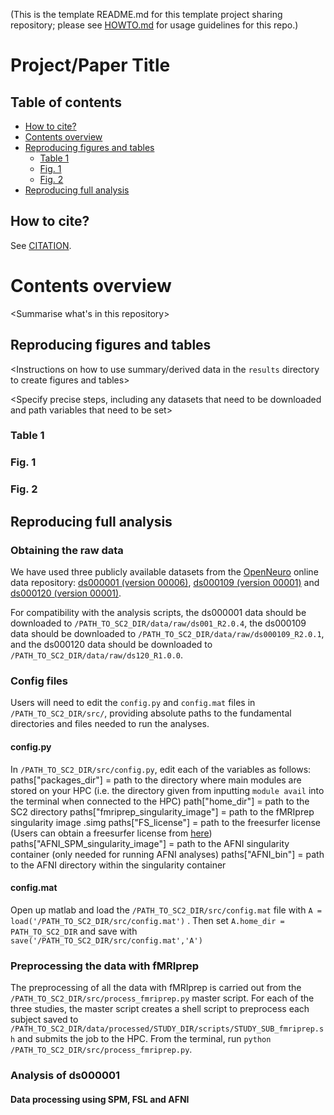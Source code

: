 (This is the template README.md for this template project sharing repository; please see [HOWTO.md](HOWTO.md) for usage guidelines for this repo.)

# Project/Paper Title

<Project description>
  
## Table of contents
   * [How to cite?](#how-to-cite)
   * [Contents overview](#contents-overview)
   * [Reproducing figures and tables](#reproducing-figures-and-tables)
      * [Table 1](#table-1)
      * [Fig. 1](#fig-1)
      * [Fig. 2](#fig-2)
   * [Reproducing full analysis](#reproducing-full-analysis)

## How to cite?

See [CITATION](CITATION).

# Contents overview

<Summarise what's in this repository>

## Reproducing figures and tables

<Instructions on how to use summary/derived data in the `results` directory to create figures and tables>

<Specify precise steps, including any datasets that need to be downloaded and path variables that need to be set>

### Table 1

### Fig. 1

### Fig. 2

## Reproducing full analysis

### Obtaining the raw data

We have used three publicly available datasets from the [OpenNeuro](https://openneuro.org/) online data repository: [ds000001 (version 00006)](https://openneuro.org/datasets/ds000001/versions/00006), [ds000109 (version 00001)](https://openneuro.org/datasets/ds000109/versions/00001) and [ds000120 (version 00001)](https://openneuro.org/datasets/ds000120/versions/00001).

For compatibility with the analysis scripts, the ds000001 data should be downloaded to `/PATH_TO_SC2_DIR/data/raw/ds001_R2.0.4`, the ds000109 data should be downloaded to `/PATH_TO_SC2_DIR/data/raw/ds000109_R2.0.1`, and the ds000120 data should be downloaded to `/PATH_TO_SC2_DIR/data/raw/ds120_R1.0.0`. 

### Config files 
Users will need to edit the `config.py` and `config.mat` files in `/PATH_TO_SC2_DIR/src/`, providing absolute paths to the fundamental directories and files needed to run the analyses.

#### config.py
In `/PATH_TO_SC2_DIR/src/config.py`, edit each of the variables as follows:
paths["packages_dir"] = path to the directory where main modules are stored on your HPC (i.e. the directory given from inputting `module avail` into the terminal when connected to the HPC)
path["home_dir"] = path to the SC2 directory
paths["fmriprep_singularity_image"] = path to the fMRIprep singularity image .simg
paths["FS_license"] = path to the freesurfer license (Users can obtain a freesurfer license from [here](https://surfer.nmr.mgh.harvard.edu/registration.html))
paths["AFNI_SPM_singularity_image"] = path to the AFNI singularity container (only needed for running AFNI analyses)
paths["AFNI_bin"] = path to the AFNI directory within the singularity container

#### config.mat
Open up matlab and load the `/PATH_TO_SC2_DIR/src/config.mat` file with `A = load('/PATH_TO_SC2_DIR/src/config.mat')` . Then set `A.home_dir = PATH_TO_SC2_DIR` and save with `save('/PATH_TO_SC2_DIR/src/config.mat','A')` 

### Preprocessing the data with fMRIprep
The preprocessing of all the data with fMRIprep is carried out from the `/PATH_TO_SC2_DIR/src/process_fmriprep.py` master script. For each of the three studies, the master script creates a shell script to preprocess each subject saved to `/PATH_TO_SC2_DIR/data/processed/STUDY_DIR/scripts/STUDY_SUB_fmriprep.sh` and submits the job to the HPC. From the terminal, run `python /PATH_TO_SC2_DIR/src/process_fmriprep.py`.

### Analysis of ds000001

#### Data processing using SPM, FSL and AFNI


